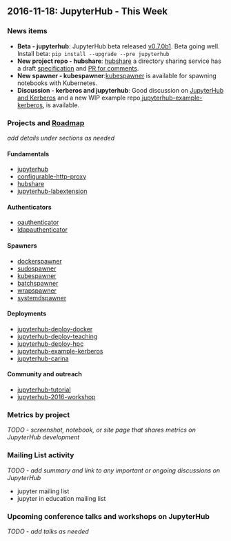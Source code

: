 ## 2016-11-18: JupyterHub - This Week

### News items

- **Beta - jupyterhub**: JupyterHub beta released [v0.7.0b1](https://github.com/jupyterhub/jupyterhub/releases/tag/0.7.0b1).
  Beta going well. Install beta: `pip install --upgrade --pre jupyterhub`
- **New project repo - hubshare**: [hubshare](https://github.com/jupyterhub/hubshare) a directory sharing service has a draft [specification](https://github.com/jupyterhub/hubshare/blob/master/specification.md) and [PR for comments](https://github.com/jupyterhub/hubshare/pull/2).
- **New spawner - kubespawner**:[kubespawner](https://github.com/jupyterhub/kubespawner) is available for spawning notebooks with Kubernetes.
- **Discussion - kerberos and jupyterhub**: Good discussion on [JupyterHub and Kerberos](https://github.com/jupyterhub/jupyterhub/issues/856) and a new WIP example repo,[jupyterhub-example-kerberos](https://github.com/jupyterhub/jupyterhub-example-kerberos), is available.


### Projects and [Roadmap](https://github.com/jupyter/roadmap/blob/master/jupyterhub.md)

*add details under sections as needed*

#### Fundamentals

- [jupyterhub](https://github.com/jupyterhub/jupyterhub)
- [configurable-http-proxy](https://github.com/jupyterhub/configurable-http-proxy)
- [hubshare](https://github.com/jupyterhub/hubshare)
- [jupyterhub-labextension](https://github.com/jupyterhub/jupyterhub-labextension)

#### Authenticators

- [oauthenticator](https://github.com/jupyterhub/oauthenticator)
- [ldapauthenticator](https://github.com/jupyterhub/ldapauthenticator)

#### Spawners

- [dockerspawner](https://github.com/jupyterhub/dockerspawner)
- [sudospawner](https://github.com/jupyterhub/sudospawner)
- [kubespawner](https://github.com/jupyterhub/kubespawner)
- [batchspawner](https://github.com/jupyterhub/batchspawner)
- [wrapspawner](https://github.com/jupyterhub/wrapspawner)
- [systemdspawner](https://github.com/jupyterhub/systemdspawner)

#### Deployments

- [jupyterhub-deploy-docker](https://github.com/jupyterhub/jupyterhub-deploy-docker)
- [jupyterhub-deploy-teaching](https://github.com/jupyterhub/jupyterhub-deploy-teaching)
- [jupyterhub-deploy-hpc](https://github.com/jupyterhub/jupyterhub-deploy-hpc)
- [jupyterhub-example-kerberos](https://github.com/jupyterhub/jupyterhub-example-kerberos)
- [jupyterhub-carina](https://github.com/jupyterhub/jupyterhub-carina)

#### Community and outreach

- [jupyterhub-tutorial](https://github.com/jupyterhub/jupyterhub-tutorial)
- [jupyterhub-2016-workshop](https://github.com/jupyterhub/jupyterhub-2016-workshop)


### Metrics by project

*TODO - screenshot, notebook, or site page that shares metrics on JupyterHub development*


### Mailing List activity

*TODO - add summary and link to any important or ongoing discussions on JupyterHub*

- jupyter mailing list
- jupyter in education mailing list

### Upcoming conference talks and workshops on JupyterHub

*TODO - add talks as needed*
